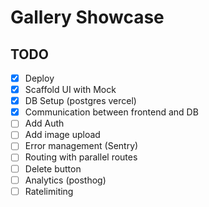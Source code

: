 # Gallery Showcase

## TODO

- [x] Deploy
- [x] Scaffold UI with Mock
- [x] DB Setup (postgres vercel)
- [x] Communication between frontend and DB
- [ ] Add Auth
- [ ] Add image upload
- [ ] Error management (Sentry)
- [ ] Routing with parallel routes
- [ ] Delete button
- [ ] Analytics (posthog)
- [ ] Ratelimiting
